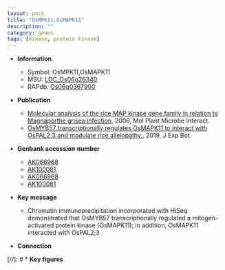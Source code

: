 ```yaml
---
layout: post
title: "OsMPK11,OsMAPK11"
description: ""
category: genes
tags: [Kinase, protein kinase]
---
```


* **Information**  
    + Symbol: OsMPK11,OsMAPK11  
    + MSU: [LOC_Os06g26340](http://rice.plantbiology.msu.edu/cgi-bin/ORF_infopage.cgi?orf=LOC_Os06g26340)  
    + RAPdb: [Os06g0367900](http://rapdb.dna.affrc.go.jp/viewer/gbrowse_details/irgsp1?name=Os06g0367900)  

* **Publication**  
    + [Molecular analysis of the rice MAP kinase gene family in relation to Magnaporthe grisea infection](http://www.ncbi.nlm.nih.gov/pubmed?term=Molecular+analysis+of+the+rice+MAP+kinase+gene+family+in+relation+to+Magnaporthe+grisea+infection%5BTitle%5D), 2006, Mol Plant Microbe Interact.
    + [OsMYB57 transcriptionally regulates OsMAPK11 to interact with OsPAL2;3 and modulate rice allelopathy.](http://www.ncbi.nlm.nih.gov/pubmed?term=OsMYB57+transcriptionally+regulates+OsMAPK11+to+interact+with+OsPAL2;3+and+modulate+rice+allelopathy.%5BTitle%5D), 2019, J Exp Bot.

* **Genbank accession number**  
    + [AK066968](http://www.ncbi.nlm.nih.gov/nuccore/AK066968)
    + [AK100081](http://www.ncbi.nlm.nih.gov/nuccore/AK100081)
    + [AK066968](http://www.ncbi.nlm.nih.gov/nuccore/AK066968)
    + [AK100081](http://www.ncbi.nlm.nih.gov/nuccore/AK100081)

* **Key message**  
    + Chromatin immunoprecipitation incorporated with HiSeq demonstrated that OsMYB57 transcriptionally regulated a mitogen-activated protein kinase (OsMAPK11); in addition, OsMAPK11 interacted with OsPAL2;3

* **Connection**  

[//]: # * **Key figures**  


